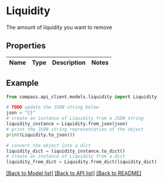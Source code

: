 # Liquidity

The amount of liquidity you want to remove

## Properties

Name | Type | Description | Notes
------------ | ------------- | ------------- | -------------

## Example

```python
from compass.api_client.models.liquidity import Liquidity

# TODO update the JSON string below
json = "{}"
# create an instance of Liquidity from a JSON string
liquidity_instance = Liquidity.from_json(json)
# print the JSON string representation of the object
print(Liquidity.to_json())

# convert the object into a dict
liquidity_dict = liquidity_instance.to_dict()
# create an instance of Liquidity from a dict
liquidity_from_dict = Liquidity.from_dict(liquidity_dict)
```
[[Back to Model list]](../README.md#documentation-for-models) [[Back to API list]](../README.md#documentation-for-api-endpoints) [[Back to README]](../README.md)


